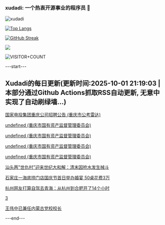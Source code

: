 ### xudadi: 一个热衷开源事业的程序员 👋

![xudadi](https://github-readme-stats-git-masterorgs-github-readme-stats-team.vercel.app/api?username=xudadi)

[![Top Langs](https://github-readme-stats.vercel.app/api/top-langs/?username=xudadi)](https://github.com/anuraghazra/github-readme-stats)

[![GitHub Streak](https://streak-stats.demolab.com?user=xudadi&locale=zh_Hans)](https://git.io/streak-stats)

![](https://raw.githubusercontent.com/xudadi/xudadi/main/assets/github-contribution-grid-snake.svg)

![VISITOR+COUNT](https://komarev.com/ghpvc/?username=xudadi&label=VISITOR+COUNT)


---start---

## Xudadi的每日更新(更新时间:2025-10-01 21:19:03 | 本部分通过Github Actions抓取RSS自动更新, 无意中实现了自动刷绿墙...)

[国家电投集团重庆公司招聘公告 (重庆市公考雷达)](https://www.gongkaoleida.com/article/2640273)

[undefined (重庆市国有资产监督管理委员会)](https://dadilab.github.io/feeds/all.xml)

[undefined (重庆市国有资产监督管理委员会)](https://dadilab.github.io/feeds/all.xml)

[undefined (重庆市国有资产监督管理委员会)](https://dadilab.github.io/feeds/all.xml)

[undefined (重庆市国有资产监督管理委员会)](https://dadilab.github.io/feeds/all.xml)

[汕头两"世仇村"迎来世纪大和解：清末因抢水发生械斗](https://m.163.com/news/article/KAPIHFC5053469LG.html)

[石家庄一海底捞门店国庆节首日举办婚宴 50桌花费3万](https://m.163.com/news/article/KANTSRF6053469LG.html)

[杭州网友打算自驾去青海：从杭州到合肥开了14个小时](https://m.163.com/news/article/KAPJ5LKG0530JPVV.html)

[3](https://m.163.com/touch/news/sub/domestic)

[王伟中已兼任内蒙古党校校长](https://m.163.com/news/article/KAPI04B00534A4SC.html)

---end---
